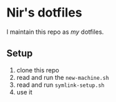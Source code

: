 # Nir's dotfiles

I maintain this repo as _my_ dotfiles.

## Setup
  1. clone this repo
  2. read and run the `new-machine.sh`
  3. read and run `symlink-setup.sh`
  4. use it
